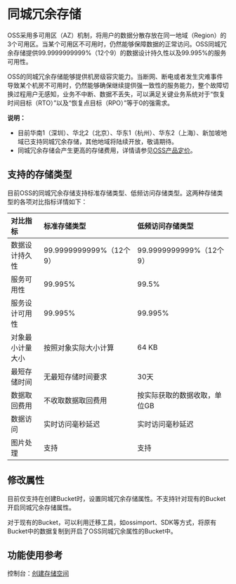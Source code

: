 # 同城冗余存储

OSS采用多可用区（AZ）机制，将用户的数据分散存放在同一地域（Region）的3个可用区。当某个可用区不可用时，仍然能够保障数据的正常访问。OSS同城冗余存储提供99.9999999999%（12个9）的数据设计持久性以及99.995%的服务可用性。

OSS的同城冗余存储能够提供机房级容灾能力。当断网、断电或者发生灾难事件导致某个机房不可用时，仍然能够确保继续提供强一致性的服务能力，整个故障切换过程用户无感知，业务不中断、数据不丢失，可以满足关键业务系统对于“恢复时间目标（RTO）”以及“恢复点目标（RPO）”等于0的强需求。

**说明：**

-   目前华南1（深圳）、华北2（北京）、华东1（杭州）、华东2（上海）、新加坡地域已支持同城冗余存储，其他地域将陆续开放，敬请期待。
-   同城冗余存储会产生更高的存储费用，详情请参见[OSS产品定价](https://www.aliyun.com/price/product#/oss/detail)。

## 支持的存储类型

目前OSS的同城冗余存储支持标准存储类型、低频访问存储类型。这两种存储类型的各项对比指标详情如下：

|对比指标|标准存储类型|低频访问存储类型|
|:---|:-----|:-------|
|数据设计持久性|99.9999999999%（12个9）|99.9999999999%（12个9）|
|服务可用性|99.995%|99.5%|
|服务设计可用性|99.995%|99.995%|
|对象最小计量大小|按照对象实际大小计算|64 KB|
|最短存储时间|无最短存储时间要求|30天|
|数据取回费用|不收取数据取回费用|按实际获取的数据收取，单位GB|
|数据访问|实时访问毫秒延迟|实时访问毫秒延迟|
|图片处理|支持|支持|

## 修改属性

目前仅支持在创建Bucket时，设置同城冗余存储属性。不支持针对现有的Bucket开启同城冗余存储属性。

对于现有的Bucket，可以利用迁移工具，如ossimport、SDK等方式，将原有Bucket中的数据复制到开启了OSS同城冗余属性的Bucket中。

## 功能使用参考

控制台：[创建存储空间](/cn.zh-CN/控制台用户指南/存储空间管理/创建存储空间.md)

